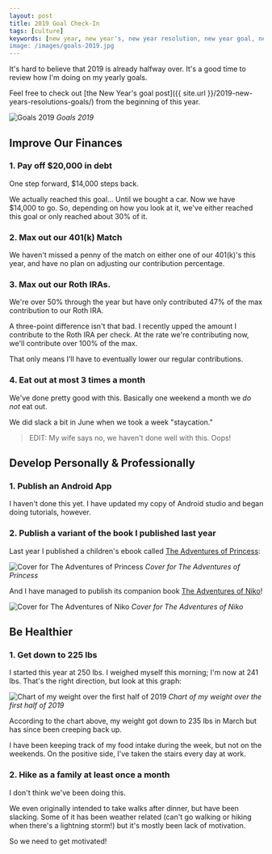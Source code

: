 ```yaml
---
layout: post
title: 2019 Goal Check-In
tags: [culture]
keywords: [new year, new year's, new year resolution, new year goal, new year's resolution, new year's goal, new year resolutions, new year goals, new year's resolutions, new year's goals, resolution, resolutions, goal, goals]
image: /images/goals-2019.jpg
---
```


It's hard to believe that 2019 is already halfway over. It's a good time to review how I'm doing on my yearly goals.

Feel free to check out [the New Year's goal post]({{ site.url }}/2019-new-years-resolutions-goals/) from the beginning of this year.

![Goals 2019](/images/goals-2019.jpg)
*Goals 2019*

## Improve Our Finances

### 1. Pay off $20,000 in debt

One step forward, $14,000 steps back.

We actually reached this goal... Until we bought a car. Now we have $14,000 to go. So, depending on how you look at it, we've either reached this goal or only reached about 30% of it.

### 2. Max out our 401(k) Match

We haven't missed a penny of the match on either one of our 401(k)'s this year, and have no plan on adjusting our contribution percentage.

### 3. Max out our Roth IRAs.

We're over 50% through the year but have only contributed 47% of the max contribution to our Roth IRA.

A three-point difference isn't that bad. I recently upped the amount I contribute to the Roth IRA per check. At the rate we're contributing now, we'll contribute over 100% of the max.

That only means I'll have to eventually lower our regular contributions.

### 4. Eat out at most 3 times a month

We've done pretty good with this. Basically one weekend a month we *do not* eat out.

We did slack a bit in June when we took a week "staycation."

> EDIT: My wife says no, we haven't done well with this. Oops!

## Develop Personally & Professionally

### 1. Publish an Android App

I haven't done this yet. I have updated my copy of Android studio and began doing tutorials, however.

### 2. Publish a variant of the book I published last year

Last year I published a children's ebook called [The Adventures of Princess](https://www.amazon.com/dp/B07M68STB4/?tag=hendrixjoseph-20):

![Cover for The Adventures of Princess](/images/books/covers/princess-cover.jpg)
*Cover for The Adventures of Princess*

And I have managed to publish its companion book [The Adventures of Niko](https://www.amazon.com/dp/B07SRJTTMW/?tag=hendrixjoseph-20)!


![Cover for The Adventures of Niko](/images/books/covers/niko-cover.jpg)
*Cover for The Adventures of Niko*

## Be Healthier

### 1. Get down to 225 lbs

I started this year at 250 lbs. I weighed myself this morning; I'm now at 241 lbs. That's the right direction, but look at this graph:

![Chart of my weight over the first half of 2019](/images/first-half-2019-weight-chart.png)
*Chart of my weight over the first half of 2019*

According to the chart above, my weight got down to 235 lbs in March but has since been creeping back up.

I have been keeping track of my food intake during the week, but not on the weekends. On the positive side, I've taken the stairs every day at work.

### 2. Hike as a family at least once a month

I don't think we've been doing this.

We even originally intended to take walks after dinner, but have been slacking. Some of it has been weather related (can't go walking or hiking when there's a lightning storm!) but it's mostly been lack of motivation.

So we need to get motivated!
